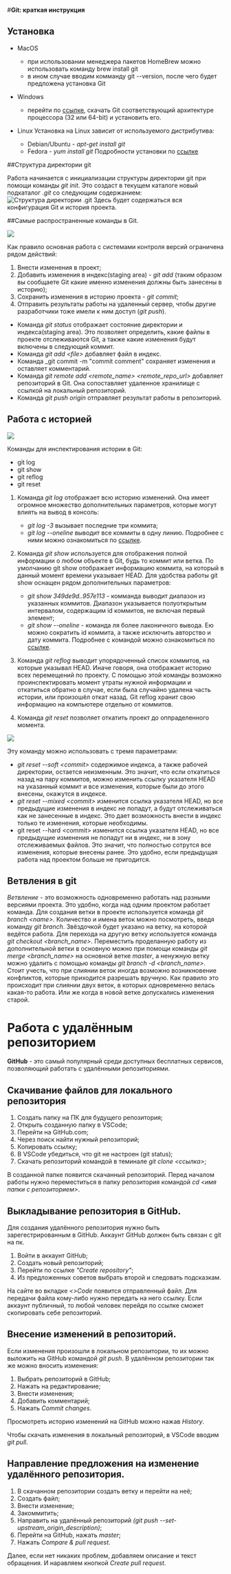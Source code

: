#**Git: краткая инструкция**

## Установка

* MacOS
   - при  использовании менеджера пакетов HomeBrew можно использовать команду brew install git
   - в ином случае вводим комманду git --version, после чего будет предложена установка Git

* Windows
    - перейти по [ссылке](https://git-scm.com/download/win), скачать Git соответствующий архитектуре процессора (32 или 64-bit) и установить его.

* Linux
Установка на Linux зависит от используемого дистрибутива:
    - Debian/Ubuntu - _apt-get install git_
    - Fedora - _yum install git_
Подробности установки по [ссылке](https://git-scm.com/download/linux)        

##Структура директории git

Работа начинается с инициализации структуры директории git при помощи команды _git init_. Это создаст в текущем каталоге новый подкаталог _.git_ со следующим содержанием:
![Структура директории .git](https://habrastorage.org/getpro/habr/upload_files/c70/fa6/208/c70fa6208ebc363490186b7b7a867161.png)
Здесь будет содержаться вся конфигурация Git и история проекта.

##Самые распространенные команды в Git.

![](https://habrastorage.org/r/w1560/getpro/habr/upload_files/dfc/c68/df2/dfcc68df2d9384b1ad2c73e873f66af1.png)

Как правило основная работа с системами контроля версий ограничена рядом действий:
1. Внести изменения в проект;
2. Добавить изменения в индекс(staging area) - _git add_ (таким образом вы сообщаете Git какие именно изменения должны быть занесены в историю);
3. Сохранить изменения в историю проекта - _git commit_;
4. Отправить результаты работы на удаленный сервер, чтобы другие разработчики тоже имели к ним доступ (_git push_).

* Команда _git status_
    отображает состояние директории и индекса(staging area). Это позволяет определить, какие файлы в проекте отслеживаются Git, а также какие изменения будут включены в следующий коммит.
* Команда _git add \<file>_
    добавляет файл в индекс.
* Команда _git commit -m "commit comment"
    сохраняет изменения и оставляет комментарий.
* Команда _git remote add <remote_name> <remote_repo_url>_
    добавляет репозиторий в Git. Она сопоставляет удаленное хранилище с ссылкой на локальный репозиторий.
* Команда _git push origin_
    отправляет результат работы в репозиторий.

## Работа с историей

![](https://habrastorage.org/getpro/habr/upload_files/ec0/40c/542/ec040c5421ffc2e19d93ab68ec3825ee.png)

Команды для инспектирования истории в Git:
*  git log
* git show
* git reflog
* git reset

1. Команда _git log_
    отображает всю историю изменений. Она имеет огромное множество дополнительных параметров, которые могут влиять на вывод в консоль:
    - _git log -3_ вызывает последние три коммита;
    - _git log --oneline_ выводит все коммиты в одну линию.
Подробнее с ними можно ознакомиться по [ссылке](https://git-scm.com/docs/git-log#:~:text=shown.-,OPTIONS,---follow).

2. Команда _git show_
     используется для отображения полной информации о любом объекте в Git, будь то коммит или ветка. По умолчанию git show отображает информацию коммита, на который в данный момент времени указывает HEAD.
     Для удобства работы git show оснащен рядом дополнительных параметров:
     - _git show 349de9d..957e113_ - комманда выводит диапазон из указанных коммитов. Диапазон указывается полуоткрытым интервалом, содержащим id коммитов, не включая первый элемент;
     - _git show --oneline_ - команда ля более лаконичного вывода. Ею можно сократить id коммита, а также исключить авторство и дату коммита.
     Подробнее с командой можно ознакомиться по [ссылке](https://git-scm.com/docs/git-show).

3. Команда _git reflog_
    выводит упорядоченный список коммитов, на которые указывал HEAD. Иначе говоря, она отображает историю всех перемещений по проекту. С помощью этой  команды возможно проинспектировать момент утраты нужной информации и откатиться обратно в случае, если была случайно удалена часть истории, или произошёл откат назад. Git reflog хранит свою информацию на компьютере отдельно от коммитов.

4. Команда _git reset_
    позволяет откатить проект до оппраделенного момента.

![](https://habrastorage.org/r/w1560/getpro/habr/upload_files/5da/2f2/13c/5da2f213c5069f56d575682853cc1811.jpeg)

Эту команду можно использовать с тремя параметрами:
* _git reset --soft \<commit>_
    содержимое индекса, а также рабочей директории, остается неизменным. Это значит, что если откатиться назад на пару коммитов, можно изменить ссылку указателя HEAD на указанный коммит и все изменения, которые были до этого внесены, окажутся в индексе.
* _git reset --mixed \<commit>_
    изменится ссылка указателя HEAD, но все предыдущие изменения в индекс не попадут, а будут отслеживаться как не занесенные в индекс. Это дает возможность внести в индекс только те изменения, которые необходимы.
* git reset --hard \<commit>
    изменится ссылка указателя HEAD, но все предыдущие изменения не попадут ни в индекс, ни в зону отслеживаемых файлов. Это значит, что полностью сотрутся все изменения, которые внесены ранее. Это удобно, если предыдущая работа над проектом больше не пригодится.

## Ветвления в git

_Ветвление_ - это возможность одновременно работать над разными версиями проекта. Это удобно, когда над одним проектом работает команда.
Для создания ветки в проекте используется команда _git branch \<name>_. 
Количество и имена веток можно посмотреть, введя команду _git branch_. Звёздочкой будет указано на ветку, на которой ведётся работа. 
Для перехода на другую ветку используется команда _git checkout \<branch_name>_.
Переместить проделанную работу из дополнительной ветки в основную можно при помощи команды _git merge <branch_name>_ на основной ветке _master_, а ненужную ветку можно удалить с помощью команды _git branch -d <branch_name>_. 
Стоит учесть, что при слиянии веток иногда возможно возникновение конфликтов, которые приходится разрешать вручную. Как правило это происходит при слиянии двух веток, в которых одновременно велась какая-то работа. Или же когда в новой ветке допускались изменения старой.

# Работа с удалённым репозиторием

**GitHub** - это самый популярный среди доступных бесплатных сервисов, позволяющий работать с удалёнными репозиториями.

## Скачивание файлов для локального репозитория

1. Создать папку на ПК для будущего репозитория;
2. Открыть созданную папку в VSCode;
3. Перейти на GitHub.com;
4. Через поиск найти нужный репозиторий;
5. Копировать ссылку;
6. В VSCode убедиться, что git не настроен (git status);
7. Скачать репозиторий командой в теминале *git clone <ссылка>*;

В созданной папке появится скачанный репозиторий. Перед началом работы нужно переместиться в папку репозитория командой *cd <имя папки с репозиторием>*.

## Выкладывание репозитория в GitHub.

Для создания удалённого репозитория нужно быть зарегестрированным в GitHub. Аккаунт GitHub должен быть связан с git на пк.

1. Войти в аккаунт GitHub;
2. Создать новый репозиторий;
3. Перейти по ссылке *"Create repository"*;
4. Из предложенных советов выбрать второй и следовать подсказкам.

На сайте во вкладке *<>Code* появится отправленный файл. Для передачи файла кому-либо нужно передать на него ссылку. Если аккаунт публичный, то любой человек перейдя по ссылке сможет скопировать себе репозиторий.

## Внесение изменений в репозиторий.

Если изменения произошли в локальном репозитории, то их можно выложить на GitHub командой *git push*.
В удалённом репозитории так же можно вносить изменения:
1. Выбрать репозиторий в GitHub;
2. Нажать на редактирование;
3. Внести изменения;
4. Добавить комментарий;
5. Нажать *Commit changes*.

Просмотреть историю изменений на GitHub можно нажав *History*.

Чтобы скачать изменения в локальный репозиторий, в VSCode вводим *git pull*.

## Направление предложения на изменение удалённого репозитория.

1. В скачанном репозитории создать ветку и перейти на неё;
2. Создать файл;
3. Внести изменение;
4. Закоммитить;
5. Направить на удалённый репозиторий *(git push --set-upstream_origin_description)*;
6. Перейти на GitHub, нажать *master*;
7. Нажать *Compare & pull request*.

Далее, если нет никаких проблем, добавляем описание и текст обращения. И наравляем кнопкой *Create pull request*.